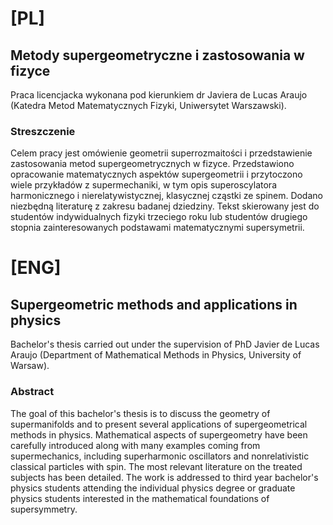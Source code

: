 # [PL] 

## Metody supergeometryczne i zastosowania w fizyce

Praca licencjacka wykonana pod kierunkiem dr Javiera de Lucas Araujo (Katedra Metod Matematycznych Fizyki, Uniwersytet Warszawski).

### Streszczenie

Celem pracy jest omówienie geometrii superrozmaitości i przedstawienie zastosowania metod supergeometrycznych w fizyce. Przedstawiono opracowanie matematycznych aspektów supergeometrii i przytoczono wiele przykładów z supermechaniki, w tym opis superoscylatora harmonicznego i nierelatywistycznej, klasycznej cząstki ze spinem. Dodano niezbędną literaturę z zakresu badanej dziedziny. Tekst skierowany jest do studentów indywidualnych fizyki trzeciego roku lub studentów drugiego stopnia zainteresowanych podstawami matematycznymi supersymetrii.

# [ENG] 

## Supergeometric methods and applications in physics

Bachelor's thesis carried out under the supervision of PhD Javier de Lucas Araujo (Department of Mathematical Methods in Physics, University of Warsaw).

### Abstract

The goal of this bachelor's thesis is to discuss the geometry of supermanifolds and to present several applications of supergeometrical methods in physics. Mathematical aspects of supergeometry have been carefully introduced along with many examples coming from supermechanics, including superharmonic oscillators and nonrelativistic classical particles with spin. The most relevant literature on the treated subjects has been detailed. The work is addressed to third year bachelor's physics students attending the individual physics degree or graduate physics students interested in the mathematical foundations of supersymmetry.
